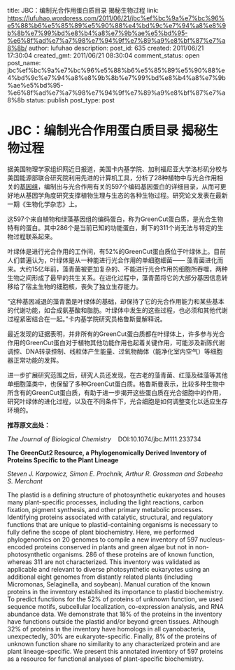 title: JBC：编制光合作用蛋白质目录 揭秘生物过程
link: https://lufuhao.wordpress.com/2011/06/21/jbc%ef%bc%9a%e7%bc%96%e5%88%b6%e5%85%89%e5%90%88%e4%bd%9c%e7%94%a8%e8%9b%8b%e7%99%bd%e8%b4%a8%e7%9b%ae%e5%bd%95-%e6%8f%ad%e7%a7%98%e7%94%9f%e7%89%a9%e8%bf%87%e7%a8%8b/
author: lufuhao
description: 
post_id: 635
created: 2011/06/21 17:30:04
created_gmt: 2011/06/21 08:30:04
comment_status: open
post_name: jbc%ef%bc%9a%e7%bc%96%e5%88%b6%e5%85%89%e5%90%88%e4%bd%9c%e7%94%a8%e8%9b%8b%e7%99%bd%e8%b4%a8%e7%9b%ae%e5%bd%95-%e6%8f%ad%e7%a7%98%e7%94%9f%e7%89%a9%e8%bf%87%e7%a8%8b
status: publish
post_type: post

# JBC：编制光合作用蛋白质目录 揭秘生物过程

据美国物理学家组织网近日报道，美国卡内基学院、加利福尼亚大学洛杉矶分校与美国能源部联合研究院利用先进的计算机工具，分析了28种植物中与光合作用相关的[基因组](http://www.bioon.com/biology/postgenomics/)，编制出与光合作用有关的597个编码基因蛋白的详细目录，从而可更好地从基因学角度研究支撑植物生理与生态的各种生物过程。研究论文发表在最新一期《生物化学杂志》上。 

这597个来自植物和绿藻基因组的编码蛋白，称为GreenCut蛋白质，是光合生物特有的蛋白。其中286个是当前已知的功能蛋白，剩下的311个尚无法与特定的生物过程联系起来。 

叶绿体是进行光合作用的工作间，有52%的GreenCut蛋白质位于叶绿体上。目前人们普遍认为，叶绿体是从一种能进行光合作用的单细胞细菌—— 藻青菌进化而来。大约15亿年前，藻青菌被更加复杂的、不能进行光合作用的细胞所吞噬，两种生物之间形成了最早的共生关系。在进化过程中，藻青菌将它的大部分基因信息转移给了宿主生物的细胞核，丧失了独立生存能力。 

“这种基因减退的藻青菌是叶绿体的基础，却保持了它的光合作用能力和某些基本的代谢功能，如合成氨基酸和脂肪。叶绿体中发生的这些过程，也必须和其他代谢过程紧密结合在一起。”卡内基学院研究员格鲁斯曼解释说。 

最近发现的证据表明，并非所有的GreenCut蛋白质都在叶绿体上，许多参与光合作用的GreenCut蛋白对于植物其他功能作用也起着关键作用，可能涉及新陈代谢调控、DNA转录控制、线粒体产生能量、过氧物酶体（能净化室内空气）等细胞器正常功能的发挥。 

进一步扩展研究范围之后，研究人员还发现，在古老的藻青菌、红藻及硅藻等其他单细胞藻类中，也保留了多种GreenCut蛋白质。格鲁斯曼表示，比较多种生物中所含有的GreenCut蛋白质，有助于进一步揭开这些蛋白质在光合细胞中的作用，研究叶绿体的进化过程，以及在不同条件下，光合细胞是如何调整变化以适应生存环境的。 

**推荐原文出处：**

_The Journal of Biological Chemistry_    DOI:10.1074/jbc.M111.233734 

**The GreenCut2 Resource, a Phylogenomically Derived Inventory of Proteins Specific to the Plant Lineage**

_Steven J. Karpowicz, Simon E. Prochnik, Arthur R. Grossman and Sabeeha S. Merchant_

The plastid is a defining structure of photosynthetic eukaryotes and houses many plant-specific processes, including the light reactions, carbon fixation, pigment synthesis, and other primary metabolic processes. Identifying proteins associated with catalytic, structural, and regulatory functions that are unique to plastid-containing organisms is necessary to fully define the scope of plant biochemistry. Here, we performed phylogenomics on 20 genomes to compile a new inventory of 597 nucleus-encoded proteins conserved in plants and green algae but not in non-photosynthetic organisms. 286 of these proteins are of known function, whereas 311 are not characterized. This inventory was validated as applicable and relevant to diverse photosynthetic eukaryotes using an additional eight genomes from distantly related plants (including Micromonas, Selaginella, and soybean). Manual curation of the known proteins in the inventory established its importance to plastid biochemistry. To predict functions for the 52% of proteins of unknown function, we used sequence motifs, subcellular localization, co-expression analysis, and RNA abundance data. We demonstrate that 18% of the proteins in the inventory have functions outside the plastid and/or beyond green tissues. Although 32% of proteins in the inventory have homologs in all cyanobacteria, unexpectedly, 30% are eukaryote-specific. Finally, 8% of the proteins of unknown function share no similarity to any characterized protein and are plant lineage-specific. We present this annotated inventory of 597 proteins as a resource for functional analyses of plant-specific biochemistry.